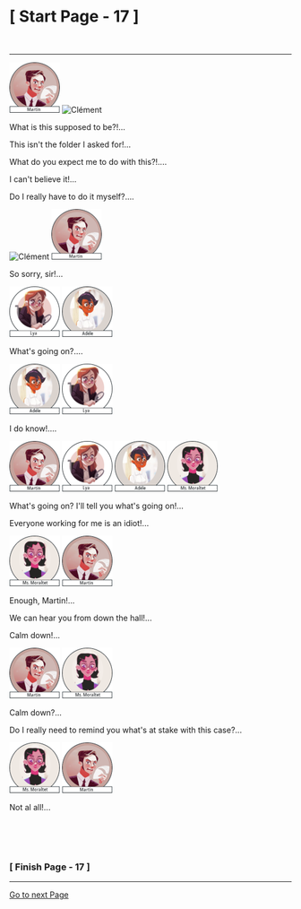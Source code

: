 #						     [ Start Page - 17 ]
<br>

---

![Martin](images/Martin-avatar-90x90.png) ![Clément](images/Clément-90x90.png)

What is this supposed to be?!...

This isn't the folder I asked for!...

What do you expect me to do with this?!....

I can't believe it!...

Do I really have to do it myself?....

![Clément](images/Clément-90x90.png)  ![Martin](images/Martin-avatar-90x90.png)

So sorry, sir!...

![Lya](images/Lya-01.png)  ![Adéle](images/adele-1.png)

What's going on?....

 ![Adéle](images/adele-1.png)  ![Lya](images/Lya-01.png) 
 
 I do know!....

![Martin](images/Martin-avatar-90x90.png)   ![Lya](images/Lya-01.png)  ![Adéle](images/adele-1.png)  ![Miss. Moratet](images/Mss.Moraltet-1.png)

What's going on? I'll tell you what's going on!...

Everyone working for me is an idiot!...

![Miss. Moratet](images/Mss.Moraltet-1.png) ![Martin](images/Martin-avatar-90x90.png) 

Enough, Martin!...

We can hear you from down the hall!...

Calm down!...

![Martin](images/Martin-avatar-90x90.png)  ![Miss. Moratet](images/Mss.Moraltet-1.png)
   
Calm down?...

Do I really need to remind you what's at stake with this case?...

![Miss. Moratet](images/Mss.Moraltet-1.png) ![Martin](images/Martin-avatar-90x90.png) 

Not al all!...




  
 
<br>
<br>
<br>

###			             [ Finish Page - 17 ]

---

[Go to next Page](https://github.com/batistasilva/Lya-Comic-book/blob/main/Page-18.md)

